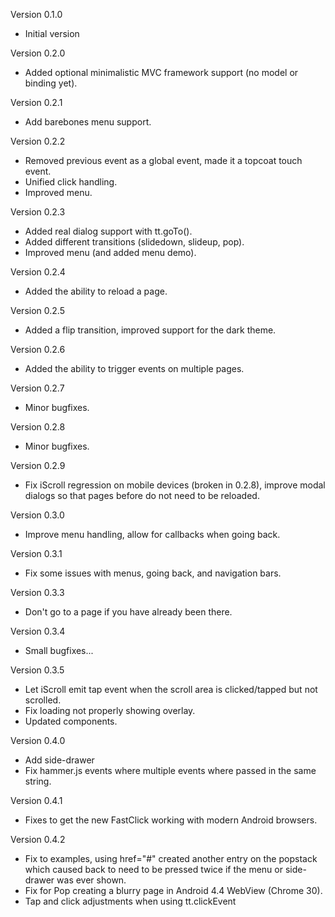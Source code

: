 Version 0.1.0
- Initial version

Version 0.2.0
- Added optional minimalistic MVC framework support (no model or binding yet).

Version 0.2.1
- Add barebones menu support.

Version 0.2.2
- Removed previous event as a global event, made it a topcoat touch event.
- Unified click handling.
- Improved menu.

Version 0.2.3
- Added real dialog support with tt.goTo().
- Added different transitions (slidedown, slideup, pop).
- Improved menu (and added menu demo).

Version 0.2.4
- Added the ability to reload a page.

Version 0.2.5
- Added a flip transition, improved support for the dark theme.

Version 0.2.6
- Added the ability to trigger events on multiple pages.

Version 0.2.7
- Minor bugfixes.

Version 0.2.8
- Minor bugfixes.

Version 0.2.9
- Fix iScroll regression on mobile devices (broken in 0.2.8), improve 
  modal dialogs so that pages before do not need to be reloaded.

Version 0.3.0
- Improve menu handling, allow for callbacks when going back.

Version 0.3.1
- Fix some issues with menus, going back, and navigation bars.

Version 0.3.3
- Don't go to a page if you have already been there.

Version 0.3.4
- Small bugfixes...

Version 0.3.5
- Let iScroll emit tap event when the scroll area is clicked/tapped but not scrolled.
- Fix loading not properly showing overlay.
- Updated components.

Version 0.4.0
- Add side-drawer
- Fix hammer.js events where multiple events where passed in the same string.

Version 0.4.1
- Fixes to get the new FastClick working with modern Android browsers.

Version 0.4.2
- Fix to examples, using href="#" created another entry on the popstack which caused
  back to need to be pressed twice if the menu or side-drawer was ever shown.
- Fix for Pop creating a blurry page in Android 4.4 WebView (Chrome 30).
- Tap and click adjustments when using tt.clickEvent
